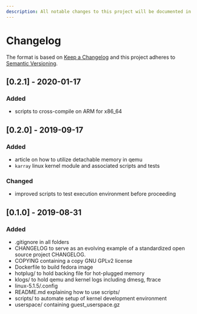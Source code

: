 ```yaml
---
description: All notable changes to this project will be documented in this file.
---
```


# Changelog

The format is based on [Keep a Changelog](https://keepachangelog.com/en/1.0.0/) and this project adheres to [Semantic Versioning](https://semver.org/spec/v2.0.0.html).

## \[0.2.1\] - 2020-01-17

### Added

* scripts to cross-compile on ARM for x86_64

## \[0.2.0\] - 2019-09-17

### Added

* article on how to utilize detachable memory in qemu
* `karray` linux kernel module and associated scripts and tests

### Changed

* improved scripts to test execution environment before proceeding

## \[0.1.0\] - 2019-08-31

### Added

* .gitignore in all folders
* CHANGELOG to serve as an evolving example of a standardized open source project CHANGELOG.
* COPYING containing a copy GNU GPLv2 license
* Dockerfile to build fedora image
* hotplug/ to hold backing file for hot-plugged memory
* klogs/ to hold qemu and kernel logs including dmesg, ftrace
* linux-5.1.5/.config
* README.md explaining how to use scripts/
* scripts/ to automate setup of kernel development environment
* userspace/ containing guest\_userspace.gz

